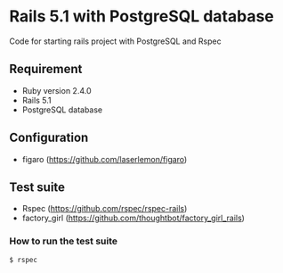 # Rails 5.1 with PostgreSQL database
Code for starting rails project with PostgreSQL and Rspec

## Requirement
* Ruby version 2.4.0
* Rails 5.1 
* PostgreSQL database

## Configuration
* figaro (https://github.com/laserlemon/figaro)

## Test suite
* Rspec (https://github.com/rspec/rspec-rails)
* factory_girl (https://github.com/thoughtbot/factory_girl_rails)

### How to run the test suite
```
$ rspec 
```
